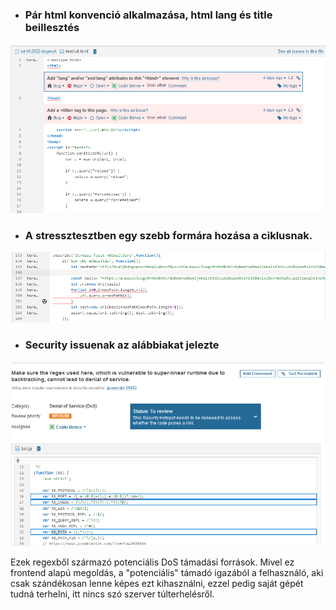 - ### Pár html konvenció alkalmazása, html lang és title beillesztés
 ![kép](img/cloud_html.png) 

- ### A stressztesztben egy szebb formára hozása a ciklusnak.
![kép](img/cloud_stressz_js.png) 



- ### Security issuenak az alábbiakat jelezte
![kép](img/cloud_security.png) 

Ezek regexből származó potenciális DoS támadási források. Mivel ez frontend alapú megoldás, a "potenciális" támadó igazából a felhasználó, aki csak szándékosan lenne képes ezt kihasználni, ezzel pedig saját gépét tudná terhelni, itt nincs szó szerver túlterhelésről.

